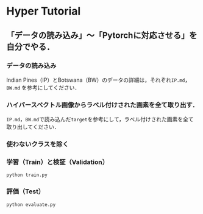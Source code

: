 # Hyper Tutorial

## 「データの読み込み」〜「Pytorchに対応させる」を自分でやる．
### データの読み込み

Indian Pines（IP）とBotswana（BW）のデータの詳細は，それぞれ`IP.md`，`BW.md`
を参考にしてください．

### ハイパースペクトル画像からラベル付けされた画素を全て取り出す．
`IP.md`，`BW.md`で読み込んだ`target`を参考にして，ラベル付けされた画素を全て取り出してください．

### 使わないクラスを除く

### 学習（Train）と検証（Validation）

```
python train.py
```

### 評価（Test）
```
python evaluate.py
```